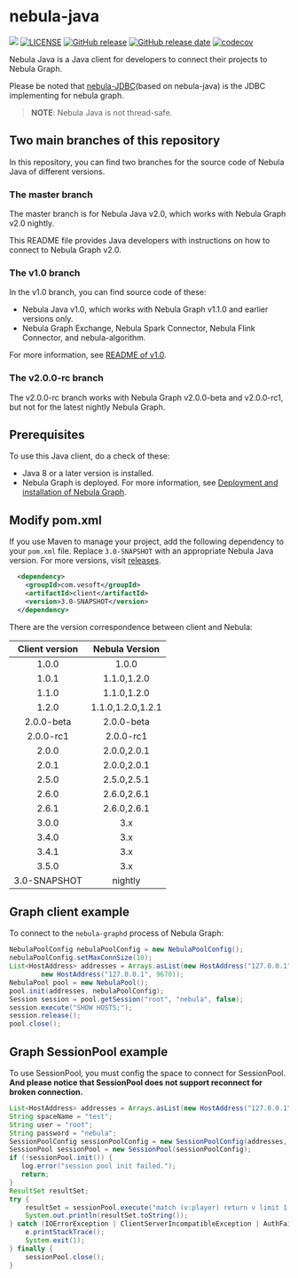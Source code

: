 # nebula-java

![](https://img.shields.io/badge/language-java-orange.svg)
[![LICENSE](https://img.shields.io/github/license/vesoft-inc/nebula-java.svg)](https://github.com/vesoft-inc/nebula-java/blob/master/LICENSE)
[![GitHub release](https://img.shields.io/github/tag/vesoft-inc/nebula-java.svg?label=release)](https://github.com/vesoft-inc/nebula-java/releases)
[![GitHub release date](https://img.shields.io/github/release-date/vesoft-inc/nebula-java.svg)](https://github.com/vesoft-inc/nebula-java/releases)
[![codecov](https://codecov.io/gh/vesoft-inc/nebula-java/branch/master/graph/badge.svg?token=WQVAG6VMMQ)](https://codecov.io/gh/vesoft-inc/nebula-java)

Nebula Java is a Java client for developers to connect their projects to Nebula Graph.

Please be noted that [nebula-JDBC](https://github.com/vesoft-inc/nebula-jdbc)(based on nebula-java) is the JDBC implementing for nebula graph.

> **NOTE**: Nebula Java is not thread-safe.

## Two main branches of this repository

In this repository, you can find two branches for the source code of Nebula Java of different versions.

### The master branch

The master branch is for Nebula Java v2.0, which works with Nebula Graph v2.0 nightly.

This README file provides Java developers with instructions on how to connect to Nebula Graph v2.0.

### The v1.0 branch

In the v1.0 branch, you can find source code of these:

- Nebula Java v1.0, which works with Nebula Graph v1.1.0 and earlier versions only.
- Nebula Graph Exchange, Nebula Spark Connector, Nebula Flink Connector, and nebula-algorithm.

For more information, see [README of v1.0](https://github.com/vesoft-inc/nebula-java/blob/v1.0/README.md).

### The v2.0.0-rc branch

The v2.0.0-rc branch works with Nebula Graph v2.0.0-beta and v2.0.0-rc1, but not for the latest nightly Nebula Graph.

## Prerequisites

To use this Java client, do a check of  these:

- Java 8 or a later version is installed.
- Nebula Graph is deployed. For more information, see [Deployment and installation of Nebula Graph](https://docs.nebula-graph.io/master/4.deployment-and-installation/1.resource-preparations/ "Click to go to Nebula Graph website").

## Modify pom.xml

If you use Maven to manage your project, add the following dependency to your `pom.xml` file. 
Replace `3.0-SNAPSHOT` with an appropriate Nebula Java version. 
For more versions, visit [releases](https://github.com/vesoft-inc/nebula-java/releases).

```xml
  <dependency>
    <groupId>com.vesoft</groupId>
    <artifactId>client</artifactId>
    <version>3.0-SNAPSHOT</version>
  </dependency>
```
There are the version correspondence between client and Nebula:

| Client version | Nebula Version |
|:--------------:|:-------------------:|
|     1.0.0      |       1.0.0         |
|     1.0.1      |     1.1.0,1.2.0     |
|     1.1.0      |     1.1.0,1.2.0     |
|     1.2.0      | 1.1.0,1.2.0,1.2.1   |
|    2.0.0-beta  |      2.0.0-beta     |
|    2.0.0-rc1   |       2.0.0-rc1     |
|    2.0.0       |    2.0.0,2.0.1      |
|    2.0.1       |    2.0.0,2.0.1      |
|    2.5.0       |    2.5.0,2.5.1      |
|    2.6.0       |    2.6.0,2.6.1      |
|    2.6.1       |    2.6.0,2.6.1      |
|    3.0.0       |       3.x           |
|    3.4.0       |       3.x           |
|    3.4.1       |       3.x           |
|    3.5.0       |       3.x           |
|  3.0-SNAPSHOT  |       nightly       |

## Graph client example

To connect to the `nebula-graphd` process of Nebula Graph:

```java
NebulaPoolConfig nebulaPoolConfig = new NebulaPoolConfig();
nebulaPoolConfig.setMaxConnSize(10);
List<HostAddress> addresses = Arrays.asList(new HostAddress("127.0.0.1", 9669),
        new HostAddress("127.0.0.1", 9670));
NebulaPool pool = new NebulaPool();
pool.init(addresses, nebulaPoolConfig);
Session session = pool.getSession("root", "nebula", false);
session.execute("SHOW HOSTS;");
session.release();
pool.close();
```

## Graph SessionPool example
To use SessionPool, you must config the space to connect for SessionPool. **And please notice that SessionPool
does not support reconnect for broken connection.**
```java
List<HostAddress> addresses = Arrays.asList(new HostAddress("127.0.0.1", 9669));
String spaceName = "test";
String user = "root";
String password = "nebula";
SessionPoolConfig sessionPoolConfig = new SessionPoolConfig(addresses, spaceName, user, password);
SessionPool sessionPool = new SessionPool(sessionPoolConfig);
if (!sessionPool.init()) {
   log.error("session pool init failed.");
   return;
}
ResultSet resultSet;
try {
    resultSet = sessionPool.execute("match (v:player) return v limit 1;");
    System.out.println(resultSet.toString());
} catch (IOErrorException | ClientServerIncompatibleException | AuthFailedException | BindSpaceFailedException e) {
    e.printStackTrace();
    System.exit(1);
} finally {
    sessionPool.close();
}





```
